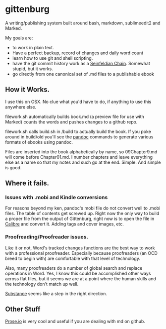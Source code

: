 gittenburg
==========

A writing/publishing system built around bash, markdown,
sublimeedit2 and Marked. 

My goals are:

* to work in plain text. 
* Have a perfect backup, record of changes and daily word count
* learn how to use git and shell scripting. 
* have the git commit history work as a [Seinfeldian Chain](http://lifehacker.com/281626/jerry-seinfelds-productivity-secret). Somewhat stupid, but it works.  
* go directly from one canonical set of .md files to a publishable ebook

## How it Works. 

I use this on OSX. No clue what you'd have to do, if anything to use this anywhere else. 

filework.sh automatically builds book.md (a preview file for use with Marked) counts the words and pushes changes to a github repo. 

filework.sh calls build.sh in /build to actually build the book. If you poke around in build/old you'll see the [pandoc](http://johnmacfarlane.net/pandoc/) commands to generate various formats of ebooks using pandoc. 

Files are inserted into the book alphabetically by name, so 09Chapter9.md will come before Chapter01.md. I number chapters and leave everything else as a name so that my notes and such go at the end. Simple. And simple is good.  

## Where it fails. 

### Issues with .mobi and Kindle conversions

For reasons beyond my ken, pandoc's mobi file do not convert well to .mobi files. The table of contents get screwed up. Right now the only way to build a proper file from the output of Gittenburg, right now is to open the file in [Calibre](http://calibre-ebook.com/) and convert it. Adding tags and cover images, etc. 

### Proofreading/Proofreader issues. 

Like it or not, Word's tracked changes functions are the best way to work with a professional proofreader. Especially because proofreaders (an OCD breed to begin with) are comfortable with that level of technology. 

Also, many proofreaders do a number of global search and replace operations in Word. Yes, I know this could be accomplished other ways across flat files, but it seems we are at a point where the human skills and the technology don't match up well. 

[Substance](http://interior.substance.io/) seems like a step in the right direction. 

## Other Stuff

[Prose.io](http://prose.io/) is very cool and useful if you are dealing with md on github.



